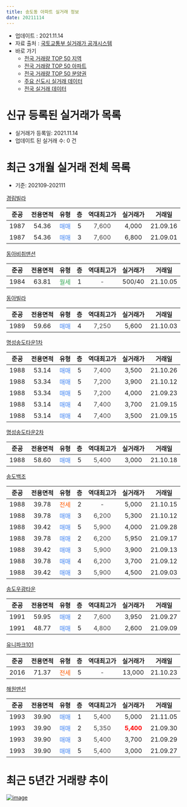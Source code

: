 ```yaml
---
title: 송도동 아파트 실거래 정보
date: 20211114
---
```


* 업데이트 : 2021.11.14
* 자료 출처 : [국토교통부 실거래가 공개시스템](http://rt.molit.go.kr)
* 바로 가기
    * [전국 거래량 TOP 50 지역](https://apt-info.github.io/apt-trade-info/tr)
    * [전국 거래량 TOP 50 아파트](https://apt-info.github.io/apt-trade-info/ta)
    * [전국 거래량 TOP 50 분양권](https://apt-info.github.io/apt-trade-info/tb)
    * [주요 신도시 실거래 데이터](https://apt-info.github.io/apt-trade-info/newtown)
    * [전국 실거래 데이터](https://apt-info.github.io/apt-trade-info/all)



<script async src="https://pagead2.googlesyndication.com/pagead/js/adsbygoogle.js"></script>
<!-- 기본광고 -->
<ins class="adsbygoogle"
     style="display:block"
     data-ad-client="ca-pub-1142216861245946"
     data-ad-slot="4805727019"
     data-ad-format="auto"
     data-full-width-responsive="true"></ins>
<script>
     (adsbygoogle = window.adsbygoogle || []).push({});
</script>


# 신규 등록된 실거래가 목록

* 실거래가 등록일: 2021.11.14
* 업데이트 된 실거래 수: 0 건




<script async src="https://pagead2.googlesyndication.com/pagead/js/adsbygoogle.js"></script>
<!-- 기본광고 -->
<ins class="adsbygoogle"
     style="display:block"
     data-ad-client="ca-pub-1142216861245946"
     data-ad-slot="4805727019"
     data-ad-format="auto"
     data-full-width-responsive="true"></ins>
<script>
     (adsbygoogle = window.adsbygoogle || []).push({});
</script>


# 최근 3개월 실거래 전체 목록
* 기준: 202109-202111


[경림빌라](https://search.naver.com/search.naver?query=%EA%B2%BD%EB%A6%BC%EB%B9%8C%EB%9D%BC)

|준공|전용면적|유형|층|역대최고가|실거래가|거래일|
|:---:|:---:|:---:|:---:|:---:|:---:|:---:|
|1987|54.36|<span style="color:#4285F3">매매</span>|5|<span style="color:#444444">7,600</span>|4,000|21.09.16|
|1987|54.36|<span style="color:#4285F3">매매</span>|3|<span style="color:#444444">7,600</span>|6,800|21.09.01|

[동아비취맨션](https://search.naver.com/search.naver?query=%EB%8F%99%EC%95%84%EB%B9%84%EC%B7%A8%EB%A7%A8%EC%85%98)

|준공|전용면적|유형|층|역대최고가|실거래가|거래일|
|:---:|:---:|:---:|:---:|:---:|:---:|:---:|
|1984|63.81|<span style="color:#34A853">월세</span>|1|<span style="color:#444444">-</span>|500/40|21.10.05|

[동아빌라](https://search.naver.com/search.naver?query=%EB%8F%99%EC%95%84%EB%B9%8C%EB%9D%BC)

|준공|전용면적|유형|층|역대최고가|실거래가|거래일|
|:---:|:---:|:---:|:---:|:---:|:---:|:---:|
|1989|59.66|<span style="color:#4285F3">매매</span>|4|<span style="color:#444444">7,250</span>|5,600|21.10.03|

[명성송도타운1차](https://search.naver.com/search.naver?query=%EB%AA%85%EC%84%B1%EC%86%A1%EB%8F%84%ED%83%80%EC%9A%B41%EC%B0%A8)

|준공|전용면적|유형|층|역대최고가|실거래가|거래일|
|:---:|:---:|:---:|:---:|:---:|:---:|:---:|
|1988|53.14|<span style="color:#4285F3">매매</span>|5|<span style="color:#444444">7,400</span>|3,500|21.10.26|
|1988|53.34|<span style="color:#4285F3">매매</span>|5|<span style="color:#444444">7,200</span>|3,900|21.10.12|
|1988|53.34|<span style="color:#4285F3">매매</span>|5|<span style="color:#444444">7,200</span>|4,000|21.09.23|
|1988|53.14|<span style="color:#4285F3">매매</span>|4|<span style="color:#444444">7,400</span>|3,700|21.09.15|
|1988|53.14|<span style="color:#4285F3">매매</span>|4|<span style="color:#444444">7,400</span>|3,500|21.09.15|

[명성송도타운2차](https://search.naver.com/search.naver?query=%EB%AA%85%EC%84%B1%EC%86%A1%EB%8F%84%ED%83%80%EC%9A%B42%EC%B0%A8)

|준공|전용면적|유형|층|역대최고가|실거래가|거래일|
|:---:|:---:|:---:|:---:|:---:|:---:|:---:|
|1988|58.60|<span style="color:#4285F3">매매</span>|5|<span style="color:#444444">5,400</span>|3,000|21.10.18|

[송도백조](https://search.naver.com/search.naver?query=%EC%86%A1%EB%8F%84%EB%B0%B1%EC%A1%B0)

|준공|전용면적|유형|층|역대최고가|실거래가|거래일|
|:---:|:---:|:---:|:---:|:---:|:---:|:---:|
|1988|39.78|<span style="color:#FF5A00">전세</span>|2|<span style="color:#444444">-</span>|5,000|21.10.15|
|1988|39.78|<span style="color:#4285F3">매매</span>|3|<span style="color:#444444">6,200</span>|5,300|21.10.12|
|1988|39.42|<span style="color:#4285F3">매매</span>|5|<span style="color:#444444">5,900</span>|4,000|21.09.28|
|1988|39.78|<span style="color:#4285F3">매매</span>|2|<span style="color:#444444">6,200</span>|5,950|21.09.17|
|1988|39.42|<span style="color:#4285F3">매매</span>|3|<span style="color:#444444">5,900</span>|3,900|21.09.13|
|1988|39.78|<span style="color:#4285F3">매매</span>|4|<span style="color:#444444">6,200</span>|3,700|21.09.12|
|1988|39.42|<span style="color:#4285F3">매매</span>|3|<span style="color:#444444">5,900</span>|4,500|21.09.03|

[송도우광타운](https://search.naver.com/search.naver?query=%EC%86%A1%EB%8F%84%EC%9A%B0%EA%B4%91%ED%83%80%EC%9A%B4)

|준공|전용면적|유형|층|역대최고가|실거래가|거래일|
|:---:|:---:|:---:|:---:|:---:|:---:|:---:|
|1991|59.95|<span style="color:#4285F3">매매</span>|2|<span style="color:#444444">7,600</span>|3,950|21.09.27|
|1991|48.77|<span style="color:#4285F3">매매</span>|5|<span style="color:#444444">4,800</span>|2,600|21.09.09|

[유니파크101](https://search.naver.com/search.naver?query=%EC%9C%A0%EB%8B%88%ED%8C%8C%ED%81%AC101)

|준공|전용면적|유형|층|역대최고가|실거래가|거래일|
|:---:|:---:|:---:|:---:|:---:|:---:|:---:|
|2016|71.37|<span style="color:#FF5A00">전세</span>|5|<span style="color:#444444">-</span>|13,000|21.10.23|

[해원맨션](https://search.naver.com/search.naver?query=%ED%95%B4%EC%9B%90%EB%A7%A8%EC%85%98)

|준공|전용면적|유형|층|역대최고가|실거래가|거래일|
|:---:|:---:|:---:|:---:|:---:|:---:|:---:|
|1993|39.90|<span style="color:#4285F3">매매</span>|1|<span style="color:#444444">5,400</span>|5,000|21.11.05|
|1993|39.90|<span style="color:#4285F3">매매</span>|2|<span style="color:#444444">5,350</span>|<b><span style="color:#FF0000">5,400</span></b>|21.09.30|
|1993|39.90|<span style="color:#4285F3">매매</span>|3|<span style="color:#444444">5,400</span>|3,700|21.09.29|
|1993|39.90|<span style="color:#4285F3">매매</span>|5|<span style="color:#444444">5,400</span>|3,000|21.09.27|



<script async src="https://pagead2.googlesyndication.com/pagead/js/adsbygoogle.js"></script>
<!-- 기본광고 -->
<ins class="adsbygoogle"
     style="display:block"
     data-ad-client="ca-pub-1142216861245946"
     data-ad-slot="4805727019"
     data-ad-format="auto"
     data-full-width-responsive="true"></ins>
<script>
     (adsbygoogle = window.adsbygoogle || []).push({});
</script>


# 최근 5년간 거래량 추이


<div style="width:100%;">
    <canvas id="deal_progress" height="200"></canvas>
</div>

<script>
new Chart(document.getElementById("deal_progress"), {
    type: 'line',
    data: {
        labels: ['16.01','16.02','16.03','16.04','16.05','16.06','16.07','16.08','16.09','16.10','16.11','16.12','17.01','17.02','17.03','17.04','17.05','17.06','17.07','17.08','17.09','17.10','17.11','17.12','18.01','18.02','18.03','18.04','18.05','18.06','18.07','18.08','18.09','18.10','18.11','18.12','19.01','19.02','19.03','19.04','19.05','19.06','19.07','19.08','19.09','19.10','19.11','20.01','20.02','20.03','20.04','20.05','20.06','20.07','20.08','20.09','20.10','20.11','20.12','21.01','21.02','21.03','21.04','21.05','21.06','21.07','21.08','21.09','21.10','21.11'],
        datasets: [{
            label: '매매/분양권',
            data: [3,3,9,1,3,2,4,5,4,4,13,3,17,26,8,3,12,8,11,3,6,4,8,2,2,1,4,5,5,3,1,4,2,3,2,5,2,2,3,5,3,5,3,7,1,7,2,1,3,4,5,5,8,4,3,6,10,6,12,4,8,12,9,7,8,5,2,15,5,1],
            borderColor: "rgba(66, 133, 243, 1)",
            backgroundColor: "rgba(66, 133, 243, 0.05)",
            borderWidth: 1,
            pointRadius: 0,
            fill: false,
            lineTension: 0
        },{
            label: '전/월세',
            data: [0,4,3,2,4,1,1,1,1,0,1,2,2,5,4,4,4,5,2,6,6,1,2,2,1,0,0,0,0,2,3,0,3,5,4,3,2,1,2,3,0,3,2,1,3,3,1,1,3,2,4,1,2,2,4,1,2,1,0,0,0,3,3,0,1,4,3,0,3,0],
            borderColor: "rgba(255, 90, 0, 1)",
            backgroundColor: "rgba(255, 90, 0, 0.05)",
            borderWidth: 1,
            pointRadius: 0,
            fill: false,
            lineTension: 0
        },{
            label: '합계',
            data: [3,7,12,3,7,3,5,6,5,4,14,5,19,31,12,7,16,13,13,9,12,5,10,4,3,1,4,5,5,5,4,4,5,8,6,8,4,3,5,8,3,8,5,8,4,10,3,2,6,6,9,6,10,6,7,7,12,7,12,4,8,15,12,7,9,9,5,15,8,1],
            borderColor: "rgba(0, 0, 0, 1)",
            backgroundColor: "rgba(0, 0, 0, 0.03)",
            borderWidth: 0.1,
            pointRadius: 0,
            fill: true,
            lineTension: 0
        }
        ]
    },
    options: {
        responsive: true,
        title: {
            display: false
        },
        tooltips: {
            mode: 'index',
            intersect: false
        },
        hover: {
            mode: 'nearest',
            intersect: true
        },
        scales: {
            xAxes: [{
                display: true,
                scaleLabel: {
                    display: true,
                    labelString: '년/월'
                }
            }],
            yAxes: [{
                display: true,
                ticks: {
                    suggestedMin: 0,
                },
                scaleLabel: {
                    display: true,
                    labelString: '실거래 수'
                }
            }]
        }
    }
});

</script>


[![image](https://apt-info.github.io/images/2020-01-03-apt-trade-info/1024x500.png)](https://play.google.com/store/apps/details?id=com.aptinfo.apttradeinfo)

